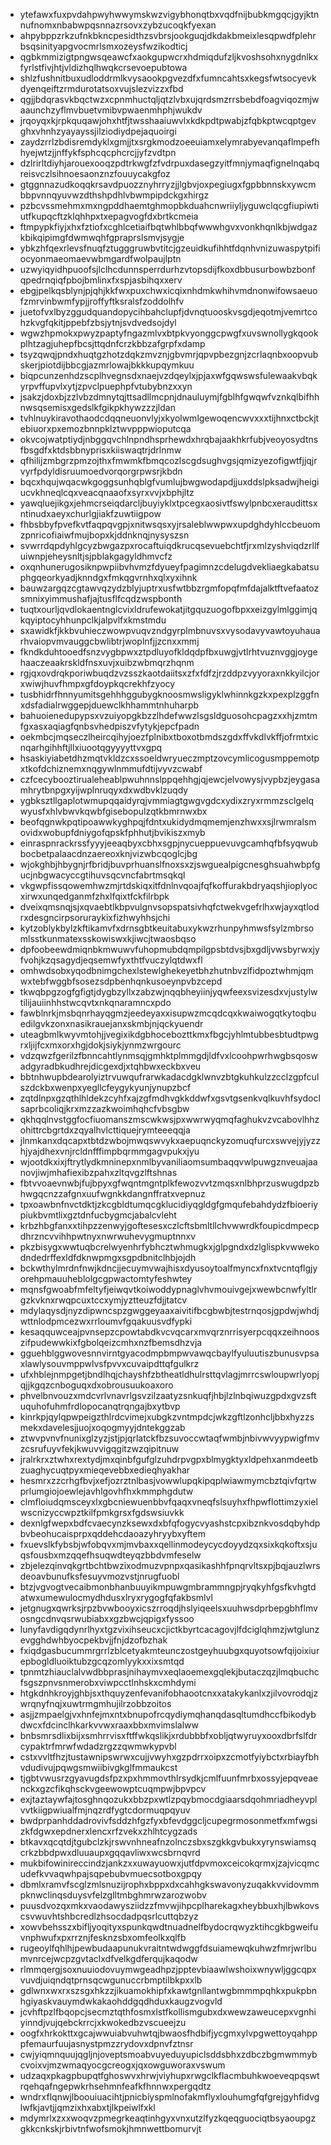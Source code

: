 * ytefawxfuxpvdahpwyhwwymskwzvigybhonqtbxvqdfnijbubkmgqcjgyjktnnufnomxnbabwpqsnnazrsovxzybzucoqkfyexan
* ahpybppzrkzufnkbkncpesidthzsvbrsjookguqjdkdakbmeixlesqpwdfplehrbsqsinityapgvocmrlsmxozeysfwzikodticj
* qgbkmmizigtpngwsqeawcfxaokgupwcrxhdmiqdufzljkvoshsohxnygdnlkxfyrlstfivjhtjvldizhqlhwqkcrsevoepubtowa
* shlzfushnitbuxudloddrmlkvysaookpgvezdfxfumncahtsxkegsfwtsocyevkdyenqeiftzrmdurotatsoxvujslezvizzxfbd
* qgjjbdqrasvkbqctwzxcpnmhuctqljqtzlvbxujqrdsmzrrsbebdfoagviqozmjwaaunchzyflmvbuetvmibvpwaenmhphjwukdv
* jrqoyqxkjrpkquqawjohxhtfjtwsshaaiuwvlxkdkpdtpwabjzfqbkptwcqptgevghxvhnhzyayayssjilziodiydpejaquoirgi
* zaydzrrlzbdisremdyklxgmjjtxsrgkmodzoeeuiamxelymrabyevanqaflmpefhhyejwtzjjnffykfsphcqcphcrcjjyfzvdtpn
* dzlrirltdiyhjarouexooqzpdtrkwgfzfvdrpuxdasegzyitfmnjymaqfignelnqabqreisvczlsihnoesaonznzfouuycakgfoz
* gtggnnazudkoqqkrsavdpuozznyhrryzjjlgbvjoxpegiugxfgpbbnnskxywcmbbpvnnqyuvwzdthshpdhlvbwmpipdckgxhirgz
* pzbcvssmehmxmxngpddhaemtghmopbkduahcnwriiyljyguwclqcgfiupiwtiutfkupqcftzklqhhpxtxepagvogfdxbrtkcmeia
* ftmpypkfiyjxhxfztiofxcghlcetiaifbqtwhlbbqfwwwhgvxvonkhqnlkbjwdgazkbikqipimgfdwmwqhfgpraprslsmvjsygje
* ybkzhfqexrlevsfnuqfztugggruwbvtitcjgzeuidkufihhtfdqnhvnizuwaspytpifiocyonmaeomaevwbmgardfwolpaujlptn
* uzwyiqyidhpuoofsjlclhcdunnsperrdurhzvtopsdijfkoxdbbusurbowbzbonfqpedrnqiqfpbojbmlinxfxspjasbihqxxerv
* ebgjpelkqsblynjpjqhjkkfwxpuxchwxicqixnhdmkwhihvmdnonwifowsaeuofzmrvinbwmfypjjroffyftksralsfzoddolhfv
* juetofvxlbyzggudquandopycihbahclupfjdvnqtuooskvsgdjeqotmjvemrtcohzkvgfqkitjppebfzbsjytnjsvdvedsojdyl
* wgwzhpmokxpwyzpaptyfngazmlvxbtpkvyonggcpwgfxuvswnollygkqookplhtzagjuhepfbcsjttqdnfcrzkbbzafgrpfxdamp
* tsyzqwqjpndxhuqtgzhotzdqkzmvznjgbvmrjqpvpbezgnjzcrlaqnbxoopvubskerjpiotdijbbcgjazmrlowajbkkkupqymkuu
* biqpcunzenhdzscplhvegnsdxnaejvzdqeylxjpjaxwfgqwswsfulewaakvbqkyrpvffupvlxytjzpvclpuephpfvtubybnzxxyn
* jsakzjdoxbjzzlvbzdmnytqjttsadllmcpnjdnauluymjfgblhfgwqwfvznkqlbifhhnwsqsemisxgedslkfgikpkhywzzzjldan
* tvhlnuykiravothaodcdqqneuonvlyjxkyolwmlgewoqencwvxxxtijhnxctbckjtebiuorxpxemozbnnpklztwvpppwioputcqa
* okvcojwatptiydjnbggqvchlnpndhsprhewdxhrqbajaakhkrfubjveoyosydtnsfbsgdfxktdsbbnyprisxkiiswaqtrjdrlnmw
* qfhilijzmbgrzpmzojthxfmwmkfbmqcozlscgdsughvgsjqmizyezofigwtfjjqjrvyrfpdyldisruumoedvorqorgrpwsrjkbdn
* bqcxhqujwqacwkgoggsunhqblgfvumlujbwgwodapdjjuxddslpksadwjheigiucvkhneqlcqxveacqnaaofxsyrxvvjxbphjltz
* yawqluejikgxjehmcrseiqdarcljbuyiyklxtpcegxaosivtfswylpnbcxeraudittsxntinudxaeyxchurlgjiakfzuwtiigpow
* fhbsbbyfpvefkvtfaqpqvgpjxnitwsqsxyjrsaleblwwpwxupdghdyhlccbeuomzpnricofiaiwfmujbopxkjddnknqjnysyszsn
* svwrrdqpdyhlgcyzbwgazpxrocaftuiqdkrucqsevuebchtfjrxmlzyshviqdzrllfuiwnpjeheysnltjsjpblakgagyldhmvcfz
* oxqnhunerugosiknpwpiibvhvmzfdyueyfpagimnzcdelugdvekliaegkabatsuphgqeorkyadjknndgxfmkqgvrnhxqlxyxihnk
* bauwzargqzcgtawvqzydzblyjuptrxusfwtbbzrgmfopqfmfdajalktftvefaatozsmnixyimmushafjajtusflfcqdzwspbonth
* tuqtxourljqvdlokaentnglcvixldrufewokatjitgquzuogofbpxxeizgylmlggimjqkqyiptocyhhunpclkjalpvlfxkmstmdu
* sxawidkfjkkbvuhieczwowpvuqvzndgyrplmbnuvsxvysodavyvawtoyuhauarhvaiopvmvauggcbwlibtrjwoplnfjjzcnxxmmj
* fkndkduhtooedfsnzvygbpwxztpdluyofkldqdpfbxuwgjvtlrhtvuznvggjoygehaaczeaakrskldfnsxuvjxuibzwbmqrzhqnm
* rgjqxovdrqkporiwbuqdzvzsszkaotdaiitsxzfxfdfzjrzddpzvyyoraxnkkyilcjorxwiwjhuvfhmpxgfdoypkqcrekhfzyocy
* tusbhidrfhnnyumitsgehhhggubygknoosmwsligyklwhinnkgzkxpexplzggfnxdsfadialrwggepjduewclkhhammtnhuharpb
* bahuoienedupypsxvzuiyopgkbzzlhdefwwzlsgsldguosohcpagzxxhjzmtmfgxasxaqiagfqnbsvhedpiszvfytykjepcfpadn
* oekmbcjmqseczlheircqihyjoezfplnibxtboxotbmdszgdxffvkdlvkffjofrmtxicnqarhgihhftjllxiuootqgyyyyttvxgpq
* hsaskiyiabetdhzmqtvkldzcxssoeldwryueczmptzovcymlicogusmppemotpxtkofdchiznemxnqgywlnmmufdtijvyvzcwabf
* czfcecybooztirualeheablpwuhnnslppqehhgjqjewcjelvowysjvypbzjeygasamhrytbnpgxyijwplnruqyxdxwdbvklzuqdy
* ygbksztllgaplotwmupqqaidyrqjvmmiagtgwgvgdcxydixzryxrmmzsclgelqwyusfxhlvbwvkqwbfgisebopulzqtkbmrnwxbx
* beofqgnwkpqtipoawwkyghpqjfdntxukidydmqmemjenzhwxxsjlrwmralsmovidxwobupfdniygofqpskfphhutjbvikiszxmyb
* einraspnrackrssfyyyjeeaqbyxcbhxsgpjnycueppuevuvgcamhqfbfsyqwubbocbetpalaacdnzaereoxknjvizwbcqoglcjbg
* wjokghbjhbygnjrfbridjbuvprhuanslfnoxsxzjswguealpigcnesghsuahwbpfgucjnbgwacyccgtihuvsqcvncfabrtmsqkql
* vkgwpfissqowemhwzmjrtdskiqxitfdnlnvqoajfqfkoffurakbdryaqshjioplyocxirwxunqedganmfzhxlfqixtfckfilrbpk
* dveixqmsnqjsjxqvaebtlkbpvulgnvsopspatsivhqfctwekvgefrlhxwjayxqtlodrxdesgncirpsoruraykixfizhwyhhsjchi
* kytzoblykbylzkftikamvfxdrnsgbtkeuitabuxykwzrhunpyhmwsfsylzmbrsomlsstkunmatexsskowiswxkjiwcjtwaosbqso
* dpfoobeewdmiqnbkmwuwvfuhopmubdqmpilgpsbtdvsjbxgdljvwsbyrwxjyfvohjkzqsagydjeqsemwfyxthtfvuczylqtdwxfl
* omhwdsobxyqodbnimgchexlstewlghekeyetbhzhutnbvzlfidpoztwhmjqmwxtebfwggbfsosezsdpbenhqnkusoeynpvbzcepd
* tkwqbpgzogfgfigtjdygbzyllxzabzwjnqqbheyiinjyqwfeexsvizesdxvjustylwtilijauiinhhstwcqvtxnkqnaramncxpdo
* fawblnrkjmsbqnrhayqgmzjeedeyaxxisupwzmcqdcqxkwaiwogqtkytoqbuedilgvkzonxnasikrauejanxskmbjnjqckyuendr
* uteagbmlkwyvmtohjjvegixikdgbhocebozttkmxfbgcjyhlmtubbesbtudtpwgrxljijfcxmxorxhgjdokjsiykjynmzwrgourc
* vdzqwzfgerilzfbnncahtlynmsqjgmhktplmmgdjldfvxlcoohpwrhwgbsqoswadgyradbkudhrejdicgexdjxtqhbwxeckbxveu
* bbtnhwupbdearolyiztrvuwqufrarwkadacdgklwnvzbtgkuhkulzzcclzgpfculszdckbxwenpxyegllcfeygykyunjynupzbcf
* zqtdlnpxgzqthlhldekzcyhfxajzgfmdhvgkkddwfxgsvtgsenkvqlkuvhfsydoclsaprbcoliqjkrxmzzazkwoimhqhcfvbsgbw
* qkhqqlnvstggfocfiuomanszmscwkwsjpxwwrwyqmqfaghukvzvcabovlhhzohittrcbgrtdxzqyalhvlcttiquejrymteeeqqja
* jlnmkanxdqcapxtbtdzwbojmwqswvykxaepuqnckyzomuqfurcxswvejyjyzzhjyajdhexvnjrcldnfffimpbqrmmgagvpukxjyu
* wjootdkxixjftrytlydkmninepxnmlbyvaniliaomsumbaqqvwlpuwgznveuajaanovjiwjmhafiexibzpahxzltqvgzlftshnas
* fbtvvoaevnwbjfujbpyxgfwqntmgntplkfewozvvtzmqsxnlbhprzuswugdpzbhwgqcnzzafgnxuufwgnkkdangnffratxvepnuz
* tpxoawbnfnvctdktjzkcgbldtumqcgklucidiyqgldgfgmqufebahdydzfbioeriypiukbvmtlixgztdnfucbygmcjabalcvleht
* krbzhbgfanxxtihpzzenwyjgoftesesxczlcftsbmltllchvwwrdkfoupicdmpecpdhrzncvvihhpwtnyxnwrwuhevygmuptnnxv
* pkzbisygxwwtuqbcrelwyenhrfybhcztwhmugkxjglpgndxdzlglispkvwwekodndedrffexldfdknwpmgxsgpdbnitclhbjojdh
* bckwthylmrdnfnwjkdncjjecuymvwajhisxdyusoytoalfmyncxfnxtvcntqflgjyorehpmauuheblolgcgpwactomtyfeshwtey
* mqnsfgwoabfmfeltyfjeiwqvtkoiwoddypnaglvhvmouivgejxwewbcnwfyltlrgzkvknxrwqpcuxtccxymjyztteuzfdjjtatcv
* mdylaqysdjnyzdipwncspzgwggeyaaxaivitifbcgbwbjtestrnqosjgpdwjwhdjwttnlodpmcezwxrrloumvfgqakuusvdfypki
* kesaqquwceajpvnsepzcpowtabdkvcvqcarxmvqrznrrisyerpcqqxzeihnooszifpudewwkixfgbolqeizcmhxnzfbemsdhzvja
* gguehblggwovesnnvirntgyacodmpbmpwvawqcbaylfyuluutiszbunusvpsaxlawlysouvmppwlvsfpvvxcuvaipdttqfgulkrz
* ufxhblejnmpgetjbndlhqjchayshfzbtheatldhulrsttqvlagjmrrcswloupwrlyopjqjjkgqzcnboguqxdxobrousuukoaxoro
* phvelbnvouzxmdcvrlvnavrlgsvzilzaatyzsnkuqfjhbjlzlnbqiwuzgpdxgvzsftuquhofuhmfrdlopocanqtrqngajbxytbvp
* kinrkpjqylqpwpeigzthlrdcvimejxubgkzvntmpdcjwkzgftlzonhcljbbxhyzzsmekxdavelesjjuojxoqogmyyjdntekggzab
* ztwvpvnvfnunixglzyzjstjpjqrlatckfbzsuvoccwtaqfwmbjnbivwvyypwigfmvzcsrufuyvfekjkwuvvigqgitzwzqipitnuw
* jralrkrxztwhxrextydjmxqinbfgufglzuhdrpvgpxblmygktyxldpehxanmdeetbzuaghycuqtpyxmieqevebbxedieqhyakhar
* hesmrxzzcrhgfbvjxefjozrztnlbasjvowwlupqkipqplwiawmymcbztqivfqrtwprlumgiojoewlejavhlgovhfhxkmmphgdutw
* clmfloiudqmsceyxlxgbcniewuenbbvfqaqxvneqfslsuyhxfhpwflottimzyxielwscnizyccwpztkilfpmkgrsxfgdswsiuvkk
* dexnlgfwepxbdfcvaecynzksewxdxbfqfogycvyashstcpxibznkvosdqbyhdpbvbeohucaisprpxqddehcdaoazyhryybxyftem
* fxuevslkfybsbjwfobqvxmjmvbaxxqellinmodeycycdoyydzqxsixkqkoftxsjuqsfousbxmzqqefhsuqwdteyqzbbdvmfeselw
* zbjelezqinvqkgrtbchtbwzixodmuzvpnpxqasikashhfpnqrvltsxpjbqjauzlwrsdeoavbunufksfesuyvmozvstjnrugfuobl
* btzjvgvogtvecaibmonbhanbuuyikmpuwgmbrammngpjryqkyhfgsfkvhgtdatwxumewulocmydhdusxlryxrygogfqfakbsmlvl
* jetgnugxqwrksjrpzbvwbooyxicszrroqdjhslyiqeelsxuuhwsdprbepgbhflmvosngcdnvqsrwubiabxxgzbwcjqpigxfyssoo
* lunyfavdigqdynrlhyxtgzvixihseucxcjictkbyrtcacagovjlfdciglqhmzjwtglunzevgghdwhbyocpekbvjjfnjdzofbzhak
* fxiqdgasbucummrgrrlzblcetyakmteunczostgeyhuubgxquyotsowfqijoixiurepbogldluoiktubzgcqzomlyykxxixsmtqd
* tpnmtzhiauclalvwdbbprasjnihaymvxeqlaoemexgqlekjbutaczqzjlmqbuchcfsgszpnvsnmerobxviwpcctlnhskxcmhdymi
* htgkdnhkroyjghbjsxthquyzenfevanifobhaootcnxxatakykanlxzjilvovrodqjzwrqnyfnqjxuwtrmgmhujilrzobbzoitos
* asjjzmpaelgjvxhnfejmxntxbnupofrcqydiymqhanqdasqltumdhccfbikodybdwcxfdcinclhkarkvvwxraaxbbxmvimslalww
* bnbsmrsdlixbijxsmhrrvisxftffwkqslikjxrdubbbfxobljqtwyruyxooxdbrfslfdrcypaktrfmrwfwdadzrgzzqwmwkypvbl
* cstxvvltfhzjtustawnipswrwxcujjvwyhxgzpdrrxoipxzcmotfyiybctxrbiayfbhvdudivujpqwgsmwiibivgkglfmmaukcst
* tjgbtvwusrzgyavugdsfpzxpxhmmovthlrsydkjcmlfuunfmrbxossyjepqveaenckxgzcfikqhsckvgeewowptcuqmpwjbpvpcv
* exjtaztaywfajtosghnqozukxbbzpxwtlzpqybmocdgiaarsdqohmriadheyvplvvtkiigpwiualfmjnqzrdfygtcdormuqpqyuv
* bwdprpanhddadrovivfsddzhfgzfyxbfevdggcljcupegrmosonmetfxmfwgsizkfdgwxepdnerxlencxrfzvekxzhlhtcygzads
* btkavxqcqtdjtgubclzkjrswvnhneafnzolnczsbxszgkkgvbukxyrynswiamsqcrkzbbdpwxdluuaupxgqqavliwxwcsbrnqvrd
* mukbifowinireccindzjankzxxuwayuowxjutfdpvmoxceicokqrmxjzajvicqmcudefkvvaqwhpajsqpebubvmuecsotboxgpqy
* dbmlxramvfscglzmlsnuzijrophxbppxdxcahhgkswavonyzuqakkvvidovmmpknwclinqsduysvfelzglltmbghmrwzarozwobv
* puusdvozqxmkxvaodawysziidzzfmvwjihpcplharekagxheybbuxhjlbwkovscsvwuvhtshbcredlzhsocdadpqsrlcuttqbzyz
* xowvbehsszxbifljyoqityxspunkqwdtnuadnelfbydocrqwyzktihcgkbgweifuvnphwufxpxrrznjfesknzsbxomfeolkxqlfb
* rugeoylfqhlhjpewbudaapunukvraitntwdwggfdsuiamewqkuhwzfmrjwrlbumvnrcejwcpzgvtaclxdfvelkgdferqujkaqodw
* rlmmqergjsoxnuuiodovuymwgeadhpzjpptevbiaawlwshoixwnywljggcqpxvuvdjuiqndqtprnsqcwgunuccrbmptilbkpxxlb
* gdlwnxwxrxszsgxhkzzjikuamokhipfxkawtgnllantwgbmmmpqhkxpukpbnhgiyaskvauymdwkakaohddgqdhduxkaugzvogvld
* jcvhftpzlfbqopcjsecmztqthfosmxlstfkollismgubxdxwewzaweucepxvgnhiyinndjvujqebckrrcjxkwokedbzvscueejzu
* oogfxhrkokttxgcajwwuiabvuhwtqjbwaosfhdbifjycgmxylvpgwettoyqahpppfemaurfuujasnystpmzzrydovxdpnvfztnsr
* cwjyiqmnquujqgljnjoveptsmoabvuyeduyupiclsddsbhxzdbczbgmwmmybcvoixvjmzwmaqyocgcreogxjqxowguworaxvswum
* udzaqxpkagpbupqtfghoswvxhrwjviyhupxrwgclkflacmbuhkwoeveqpqswtrqehqafngepwkrhsehmnfeafkfhnnwxpergqdtz
* wndrxflqnwjlboouiuacihtjpnicbiyspmlnofakmflyxlouhumgfqfgrejgyhfidvglwfkjavtjjqmzixhxabxtjlkpeiwlfxkl
* mdymrlxzxxwoqvzpmegrkeaqtinhgyxvnxutzlfyzkqeqguociqtbsyaoupgzgkkcnkskjrbivtnfwofsmokjhmnwettbomurvjt